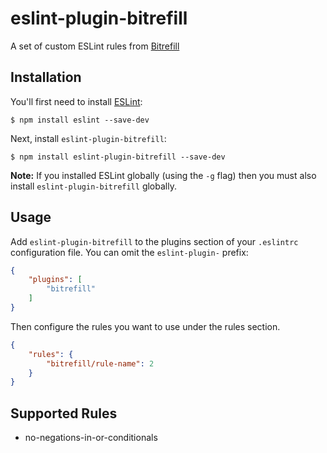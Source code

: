 # eslint-plugin-bitrefill

A set of custom ESLint rules from [Bitrefill](https://www.bitrefill.com)

## Installation

You'll first need to install [ESLint](https://eslint.org):

```
$ npm install eslint --save-dev
```

Next, install `eslint-plugin-bitrefill`:

```
$ npm install eslint-plugin-bitrefill --save-dev
```

**Note:** If you installed ESLint globally (using the `-g` flag) then you must also install `eslint-plugin-bitrefill` globally.

## Usage

Add `eslint-plugin-bitrefill` to the plugins section of your `.eslintrc` configuration file. You can omit the `eslint-plugin-` prefix:

```json
{
    "plugins": [
        "bitrefill"
    ]
}
```


Then configure the rules you want to use under the rules section.

```json
{
    "rules": {
        "bitrefill/rule-name": 2
    }
}
```

## Supported Rules

* no-negations-in-or-conditionals





